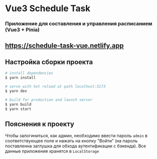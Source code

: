 # Vue3 Schedule Task

### Приложение для составления и управления расписанием (Vue3 + Pinia)
## https://schedule-task-vue.netlify.app

## Настройка сборки проекта
```bash
# install dependencies
$ yarn install

# serve with hot reload at path localhost:5173
$ yarn dev

# build for production and launch server
$ yarn build
$ yarn start
```
## Пояснения к проекту
Чтобы залогиниться, как админ, необходимо ввести пароль `admin` в соответствующее поле и нажать на кнопку "Войти" (на пароль поставленна заглушка для обхода аутентификации с бэкенда).
Все данные приложения хранятся в `LocalStorage`
